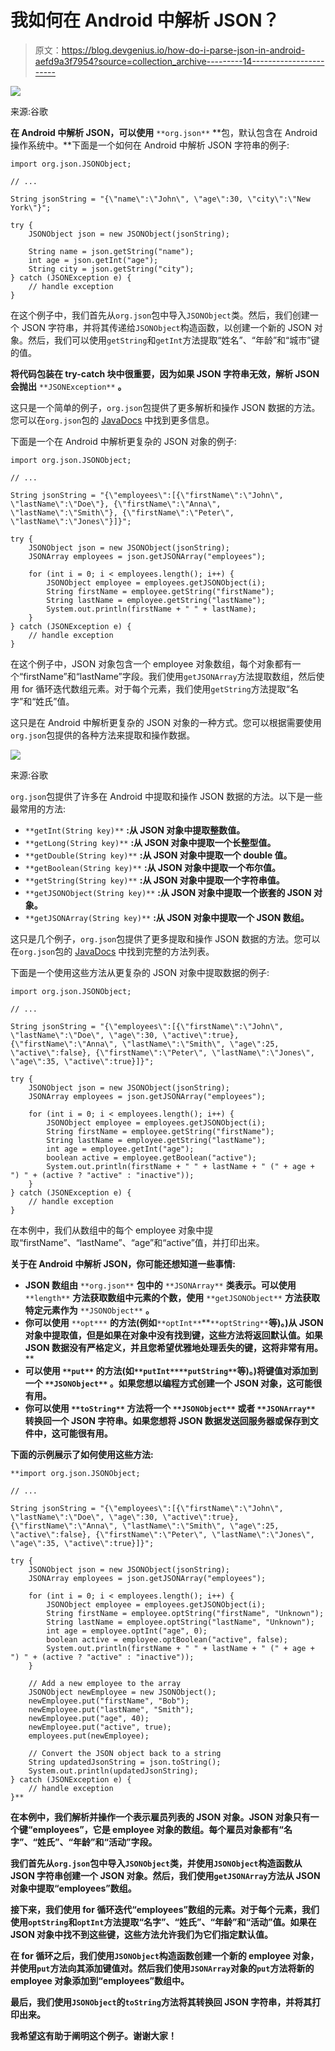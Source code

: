 # 我如何在 Android 中解析 JSON？

> 原文：<https://blog.devgenius.io/how-do-i-parse-json-in-android-aefd9a3f7954?source=collection_archive---------14----------------------->

![](img/273685d92b0b588ab4b4b1babf009d8b.png)

来源:谷歌

**在 Android 中解析 JSON，可以使用** `**org.json**` **包，默认包含在 Android 操作系统中。**下面是一个如何在 Android 中解析 JSON 字符串的例子:

```
import org.json.JSONObject;

// ...

String jsonString = "{\"name\":\"John\", \"age\":30, \"city\":\"New York\"}";

try {
    JSONObject json = new JSONObject(jsonString);

    String name = json.getString("name");
    int age = json.getInt("age");
    String city = json.getString("city");
} catch (JSONException e) {
    // handle exception
}
```

在这个例子中，我们首先从`org.json`包中导入`JSONObject`类。然后，我们创建一个 JSON 字符串，并将其传递给`JSONObject`构造函数，以创建一个新的 JSON 对象。然后，我们可以使用`getString`和`getInt`方法提取“姓名”、“年龄”和“城市”键的值。

**将代码包装在 try-catch 块中很重要，因为如果 JSON 字符串无效，解析 JSON 会抛出** `**JSONException**` **。**

这只是一个简单的例子，`org.json`包提供了更多解析和操作 JSON 数据的方法。您可以在`org.json`包的 [JavaDocs](https://developer.android.com/reference/org/json/package-summary) 中找到更多信息。

下面是一个在 Android 中解析更复杂的 JSON 对象的例子:

```
import org.json.JSONObject;

// ...

String jsonString = "{\"employees\":[{\"firstName\":\"John\", \"lastName\":\"Doe\"}, {\"firstName\":\"Anna\", \"lastName\":\"Smith\"}, {\"firstName\":\"Peter\", \"lastName\":\"Jones\"}]}";

try {
    JSONObject json = new JSONObject(jsonString);
    JSONArray employees = json.getJSONArray("employees");

    for (int i = 0; i < employees.length(); i++) {
        JSONObject employee = employees.getJSONObject(i);
        String firstName = employee.getString("firstName");
        String lastName = employee.getString("lastName");
        System.out.println(firstName + " " + lastName);
    }
} catch (JSONException e) {
    // handle exception
}
```

在这个例子中，JSON 对象包含一个 employee 对象数组，每个对象都有一个“firstName”和“lastName”字段。我们使用`getJSONArray`方法提取数组，然后使用 for 循环迭代数组元素。对于每个元素，我们使用`getString`方法提取“名字”和“姓氏”值。

这只是在 Android 中解析更复杂的 JSON 对象的一种方式。您可以根据需要使用`org.json`包提供的各种方法来提取和操作数据。

![](img/bb7693f46b6d79742b76ce569ea34d4a.png)

来源:谷歌

`org.json`包提供了许多在 Android 中提取和操作 JSON 数据的方法。以下是一些最常用的方法:

*   `**getInt(String key)**` **:从 JSON 对象中提取整数值。**
*   `**getLong(String key)**` **:从 JSON 对象中提取一个长整型值。**
*   `**getDouble(String key)**` **:从 JSON 对象中提取一个 double 值。**
*   `**getBoolean(String key)**` **:从 JSON 对象中提取一个布尔值。**
*   `**getString(String key)**` **:从 JSON 对象中提取一个字符串值。**
*   `**getJSONObject(String key)**` **:从 JSON 对象中提取一个嵌套的 JSON 对象。**
*   `**getJSONArray(String key)**` **:从 JSON 对象中提取一个 JSON 数组。**

这只是几个例子，`org.json`包提供了更多提取和操作 JSON 数据的方法。您可以在`org.json`包的 [JavaDocs](https://developer.android.com/reference/org/json/package-summary) 中找到完整的方法列表。

下面是一个使用这些方法从更复杂的 JSON 对象中提取数据的例子:

```
import org.json.JSONObject;

// ...

String jsonString = "{\"employees\":[{\"firstName\":\"John\", \"lastName\":\"Doe\", \"age\":30, \"active\":true}, {\"firstName\":\"Anna\", \"lastName\":\"Smith\", \"age\":25, \"active\":false}, {\"firstName\":\"Peter\", \"lastName\":\"Jones\", \"age\":35, \"active\":true}]}";

try {
    JSONObject json = new JSONObject(jsonString);
    JSONArray employees = json.getJSONArray("employees");

    for (int i = 0; i < employees.length(); i++) {
        JSONObject employee = employees.getJSONObject(i);
        String firstName = employee.getString("firstName");
        String lastName = employee.getString("lastName");
        int age = employee.getInt("age");
        boolean active = employee.getBoolean("active");
        System.out.println(firstName + " " + lastName + " (" + age + ") " + (active ? "active" : "inactive"));
    }
} catch (JSONException e) {
    // handle exception
}
```

在本例中，我们从数组中的每个 employee 对象中提取“firstName”、“lastName”、“age”和“active”值，并打印出来。

**关于在 Android 中解析 JSON，你可能还想知道一些事情:**

*   **JSON 数组由** `**org.json**` **包中的** `**JSONArray**` **类表示。可以使用** `**length**` **方法获取数组中元素的个数，使用** `**getJSONObject**` **方法获取特定元素作为** `**JSONObject**` **。**
*   **你可以使用** `**opt***` **的方法(例如**`**optInt**`**`**optString**`**等)。)从 JSON 对象中提取值，但是如果在对象中没有找到键，这些方法将返回默认值。如果 JSON 数据没有严格定义，并且您希望优雅地处理丢失的键，这将非常有用。****
*   ****可以使用** `**put**` **的方法(如**`**putInt**`**`**putString**`**等)。)将键值对添加到一个** `**JSONObject**` **。如果您想以编程方式创建一个 JSON 对象，这可能很有用。******
*   ******你可以使用** `**toString**` **方法将一个** `**JSONObject**` **或者** `**JSONArray**` **转换回一个 JSON 字符串。如果您想将 JSON 数据发送回服务器或保存到文件中，这可能很有用。******

****下面的示例展示了如何使用这些方法:****

```
**import org.json.JSONObject;

// ...

String jsonString = "{\"employees\":[{\"firstName\":\"John\", \"lastName\":\"Doe\", \"age\":30, \"active\":true}, {\"firstName\":\"Anna\", \"lastName\":\"Smith\", \"age\":25, \"active\":false}, {\"firstName\":\"Peter\", \"lastName\":\"Jones\", \"age\":35, \"active\":true}]}";

try {
    JSONObject json = new JSONObject(jsonString);
    JSONArray employees = json.getJSONArray("employees");

    for (int i = 0; i < employees.length(); i++) {
        JSONObject employee = employees.getJSONObject(i);
        String firstName = employee.optString("firstName", "Unknown");
        String lastName = employee.optString("lastName", "Unknown");
        int age = employee.optInt("age", 0);
        boolean active = employee.optBoolean("active", false);
        System.out.println(firstName + " " + lastName + " (" + age + ") " + (active ? "active" : "inactive"));
    }

    // Add a new employee to the array
    JSONObject newEmployee = new JSONObject();
    newEmployee.put("firstName", "Bob");
    newEmployee.put("lastName", "Smith");
    newEmployee.put("age", 40);
    newEmployee.put("active", true);
    employees.put(newEmployee);

    // Convert the JSON object back to a string
    String updatedJsonString = json.toString();
    System.out.println(updatedJsonString);
} catch (JSONException e) {
    // handle exception
}**
```

****在本例中，我们解析并操作一个表示雇员列表的 JSON 对象。JSON 对象只有一个键“employees”，它是 employee 对象的数组。每个雇员对象都有“名字”、“姓氏”、“年龄”和“活动”字段。****

****我们首先从`org.json`包中导入`JSONObject`类，并使用`JSONObject`构造函数从 JSON 字符串创建一个 JSON 对象。然后，我们使用`getJSONArray`方法从 JSON 对象中提取“employees”数组。****

****接下来，我们使用 for 循环迭代“employees”数组的元素。对于每个元素，我们使用`optString`和`optInt`方法提取“名字”、“姓氏”、“年龄”和“活动”值。如果在 JSON 对象中找不到这些键，这些方法允许我们为它们指定默认值。****

****在 for 循环之后，我们使用`JSONObject`构造函数创建一个新的 employee 对象，并使用`put`方法向其添加键值对。然后我们使用`JSONArray`对象的`put`方法将新的 employee 对象添加到“employees”数组中。****

****最后，我们使用`JSONObject`的`toString`方法将其转换回 JSON 字符串，并将其打印出来。****

****我希望这有助于阐明这个例子。谢谢大家！****